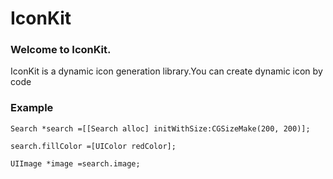 # IconKit

### Welcome to IconKit.
IconKit is a dynamic icon generation library.You can create dynamic icon by code

### Example
`Search *search =[[Search alloc] initWithSize:CGSizeMake(200, 200)];`

`search.fillColor =[UIColor redColor];`

`UIImage *image =search.image;`

